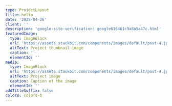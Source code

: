 ```yaml
---
type: ProjectLayout
title: hello
date: '2025-04-26'
client: ''
description: 'google-site-verification: google616461c9a8a5a47c.html'
featuredImage:
  type: ImageBlock
  url: 'https://assets.stackbit.com/components/images/default/post-4.jpeg'
  altText: Project thumbnail image
  caption: ''
  elementId: ''
media:
  type: ImageBlock
  url: 'https://assets.stackbit.com/components/images/default/post-4.jpeg'
  altText: Project image
  caption: Caption of the image
  elementId: ''
addTitleSuffix: false
colors: colors-b
---
```

